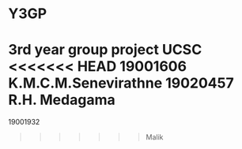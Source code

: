 # Y3GP
3rd year group project UCSC
<<<<<<< HEAD
19001606 K.M.C.M.Senevirathne
19020457 R.H. Medagama
=======
19001932
>>>>>>> Malik
